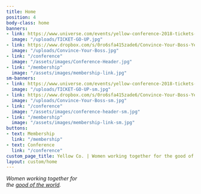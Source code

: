 ```yaml
---
title: Home
position: 4
body-class: home
banners:
- link: https://www.universe.com/events/yellow-conference-2018-tickets-los-angeles-SKLDM0
  image: "/uploads/TICKET-GO-UP.jpg"
- link: https://www.dropbox.com/s/0ro6sfa415zade6/Convince-Your-Boss-Yellow-2018.pdf?dl=0
  image: "/uploads/Convince-Your-Boss.jpg"
- link: "/conference"
  image: "/assets/images/Conference-Header.jpg"
- link: "/membership"
  image: "/assets/images/membership-link.jpg"
sm-banners:
- link: https://www.universe.com/events/yellow-conference-2018-tickets-los-angeles-SKLDM0
  image: "/uploads/TICKET-GO-UP-sm.jpg"
- link: https://www.dropbox.com/s/0ro6sfa415zade6/Convince-Your-Boss-Yellow-2018.pdf?dl=0
  image: "/uploads/Convince-Your-Boss-sm.jpg"
- link: "/conference"
  image: "/assets/images/conference-header-sm.jpg"
- link: "/membership"
  image: "/assets/images/membership-link-sm.jpg"
buttons:
- text: Membership
  link: "/membership"
- text: Conference
  link: "/conference"
custom_page_title: Yellow Co. | Women working together for the good of the world.
layout: custom/home
---
```


<em>Women working together for <br class="hidden-xs-down"> the <u>good of the world</u>.</em>
